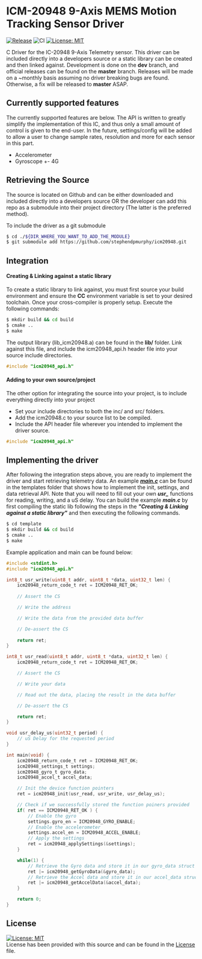 # ICM-20948 9-Axis MEMS Motion Tracking Sensor Driver
[![Release](https://img.shields.io/github/release/stephendpmurphy/icm20948.svg?style=flat-square)](https://github.com/stephendpmurphy/icm20948/releases/latest)
![CI](https://github.com/stephendpmurphy/icm20948/workflows/CI/badge.svg)
[![License: MIT](https://img.shields.io/badge/License-MIT-yellow.svg)](https://opensource.org/licenses/MIT)

C Driver for the IC-20948 9-Axis Telemetry sensor. This driver can be included directly into a developers source or a static library can be created and then linked against. Development is done on the **dev** branch, and official releases can be found on the **master** branch. Releases will be made on a ~monthly basis assuming no driver breaking bugs are found. Otherwise, a fix will be released to **master** ASAP.

## Currently supported features
The currently supported features are below. The API is written to greatly simplify the implementation of this IC, and thus only a small amount of control is given to the end-user. In the future, settings/config will be added to allow a user to change sample rates, resolution and more for each sensor in this part.
- Accelerometer
- Gyroscope +- 4G

## Retrieving the Source
The source is located on Github and can be either downloaded and included directly into a developers source OR the developer can add this repo as a submodule into their project directory (The latter is the preferred method).

To include the driver as a git submodule
```bash
$ cd ./${DIR_WHERE_YOU_WANT_TO_ADD_THE_MODULE}
$ git submodule add https://github.com/stephendpmurphy/icm20948.git
```

## Integration
#### Creating & Linking against a static library
To create a static library to link against, you must first source your build environment and ensure the **CC** environment variable is set to your desired toolchain. Once your cross-compiler is properly setup. Execute the following commands:
```bash
$ mkdir build && cd build
$ cmake ..
$ make
```
The output library (lib_icm20948.a) can be found in the **lib/** folder. Link against this file, and include the icm20948_api.h header file into your source include directories.
```c
#include "icm20948_api.h"
```

#### Adding to your own source/project
The other option for integrating the source into your project, is to include everything directly into your project
* Set your include directories to both the inc/ and src/ folders.
* Add the icm20948.c to your source list to be compiled.
* Include the API header file wherever you intended to implement the driver source.
```c
#include "icm20948_api.h"
```

## Implementing the driver
After following the integration steps above, you are ready to implement the driver and start retrieving telemetry data. An example [***main.c***](./template/main.c) can be found in the templates folder that shows how to implement the init, settings, and data retrieval API. Note that you will need to fill out your own ***usr_*** functions for reading, writing, and a uS delay. You can build the example ***main.c*** by first compiling the static lib following the steps in the ***"Creating & Linking against a static library"*** and then executing the following commands.
```bash
$ cd template
$ mkdir build && cd build
$ cmake ..
$ make
```
Example application and main can be found below:
```C
#include <stdint.h>
#include "icm20948_api.h"

int8_t usr_write(uint8_t addr, uint8_t *data, uint32_t len) {
    icm20948_return_code_t ret = ICM20948_RET_OK;
    
    // Assert the CS

    // Write the address

    // Write the data from the provided data buffer

    // De-assert the CS
    
    return ret;
}

int8_t usr_read(uint8_t addr, uint8_t *data, uint32_t len) {
    icm20948_return_code_t ret = ICM20948_RET_OK;

    // Assert the CS

    // Write your data

    // Read out the data, placing the result in the data buffer

    // De-assert the CS

    return ret;
}

void usr_delay_us(uint32_t period) {
    // uS Delay for the requested period
}

int main(void) {
    icm20948_return_code_t ret = ICM20948_RET_OK;
    icm20948_settings_t settings;
    icm20948_gyro_t gyro_data;
    icm20948_accel_t accel_data;

    // Init the device function pointers
    ret = icm20948_init(usr_read, usr_write, usr_delay_us);

    // Check if we successfully stored the function poiners provided
    if( ret == ICM20948_RET_OK ) {
        // Enable the gyro
        settings.gyro_en = ICM20948_GYRO_ENABLE;
        // Enable the accelerometer
        settings.accel_en = ICM20948_ACCEL_ENABLE;
        // Apply the settings
        ret = icm20948_applySettings(&settings);
    }

    while(1) {
        // Retrieve the Gyro data and store it in our gyro_data struct
        ret |= icm20948_getGyroData(&gyro_data);
        // Retrieve the Accel data and store it in our accel_data struct
        ret |= icm20948_getAccelData(&accel_data);
    }

    return 0;
}
```

## License
[![License: MIT](https://img.shields.io/badge/License-MIT-yellow.svg)](https://opensource.org/licenses/MIT) </br>
License has been provided with this source and can be found in the [License](./LICENSE) file.

